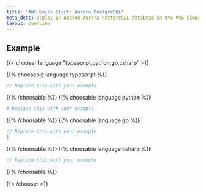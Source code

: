 ```yaml
---
title: "AWS Quick Start: Aurora PostgreSQL"
meta_desc: Deploy an Amazon Aurora PostgreSQL database on the AWS Cloud with high availability and failover support
layout: overview
---
```


<!-- Write a brief description of your package. -->

## Example

<!-- Provide a simple example of how to use your package, ideally in all languages. -->

{{< chooser language "typescript,python,go,csharp" >}}

{{% choosable language typescript %}}

```typescript
// Replace this with your example
```

{{% /choosable %}}
{{% choosable language python %}}

```python
# Replace this with your example
```

{{% /choosable %}}
{{% choosable language go %}}

```go
// Replace this with your example
}

```

{{% /choosable %}}
{{% choosable language csharp %}}

```csharp
// Replace this with your example
```

{{% /choosable %}}

{{< /chooser >}}
